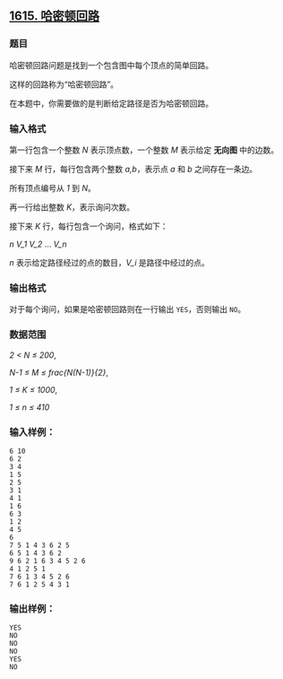 ## [1615. 哈密顿回路](https://www.acwing.com/problem/content/1617/)

### 题目

哈密顿回路问题是找到一个包含图中每个顶点的简单回路。

这样的回路称为“哈密顿回路”。

在本题中，你需要做的是判断给定路径是否为哈密顿回路。

### 输入格式

第一行包含一个整数 *N* 表示顶点数，一个整数 *M* 表示给定 **无向图** 中的边数。

接下来 *M* 行，每行包含两个整数 *a,b*，表示点 *a* 和 *b* 之间存在一条边。

所有顶点编号从 *1* 到 *N*。

再一行给出整数 *K*，表示询问次数。

接下来 *K* 行，每行包含一个询问，格式如下：

*n* *V_1* *V_2* … *V_n*

*n* 表示给定路径经过的点的数目，*V_i* 是路径中经过的点。

### 输出格式

对于每个询问，如果是哈密顿回路则在一行输出 `YES`，否则输出 `NO`。

### 数据范围

*2 < N ≤ 200*,

*N-1 ≤ M ≤ frac{N(N-1)}{2}*,

*1 ≤ K ≤ 1000*,

*1 ≤ n ≤ 410*

### 输入样例：

```
6 10
6 2
3 4
1 5
2 5
3 1
4 1
1 6
6 3
1 2
4 5
6
7 5 1 4 3 6 2 5
6 5 1 4 3 6 2
9 6 2 1 6 3 4 5 2 6
4 1 2 5 1
7 6 1 3 4 5 2 6
7 6 1 2 5 4 3 1
```

### 输出样例：

```
YES
NO
NO
NO
YES
NO
```
